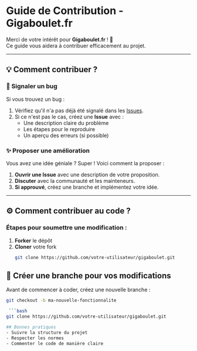 # Guide de Contribution - Gigaboulet.fr

Merci de votre intérêt pour **Gigaboulet.fr** ! 🎉  
Ce guide vous aidera à contribuer efficacement au projet.

---

## 💡 Comment contribuer ?

### 🐛 Signaler un bug
Si vous trouvez un bug :
1. Vérifiez qu'il n'a pas déjà été signalé dans les [Issues](https://github.com/ton-utilisateur/gigaboulet/issues).
2. Si ce n'est pas le cas, créez une **Issue** avec :
   - Une description claire du problème
   - Les étapes pour le reproduire
   - Un aperçu des erreurs (si possible)

### ✨ Proposer une amélioration
Vous avez une idée géniale ? Super ! Voici comment la proposer :
1. **Ouvrir une Issue** avec une description de votre proposition.
2. **Discuter** avec la communauté et les mainteneurs.
3. **Si approuvé**, créez une branche et implémentez votre idée.

---

## ⚙️ Comment contribuer au code ?
### Étapes pour soumettre une modification :
1. **Forker** le dépôt  
2. **Cloner** votre fork  
   ```bash
   git clone https://github.com/votre-utilisateur/gigaboulet.git
## 🚀 Créer une branche pour vos modifications  
Avant de commencer à coder, créez une nouvelle branche :  
```bash
git checkout -b ma-nouvelle-fonctionnalite

 ```bash 
git clone https://github.com/votre-utilisateur/gigaboulet.git

## Bonnes pratiques
- Suivre la structure du projet
- Respecter les normes
- Commenter le code de manière claire
